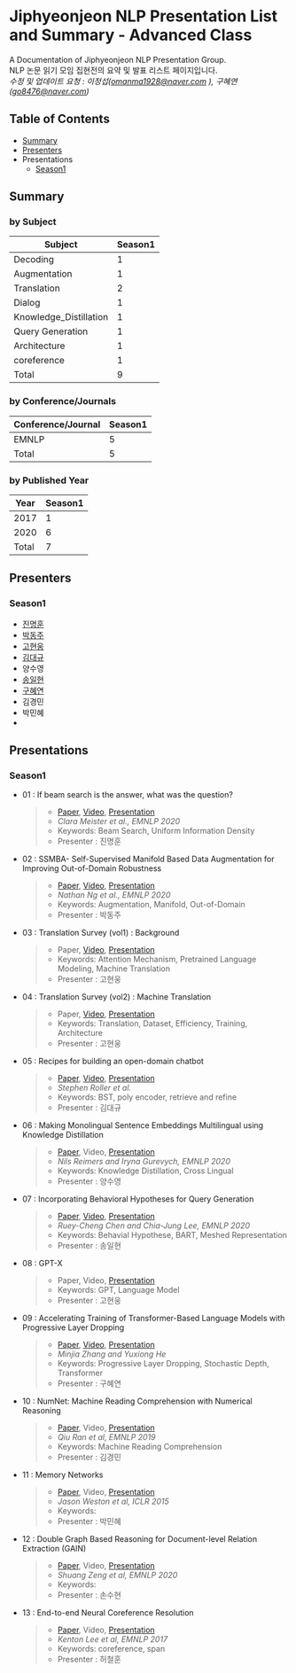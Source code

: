 # Jiphyeonjeon NLP Presentation List and Summary - Advanced Class
A Documentation of Jiphyeonjeon NLP Presentation Group.<br>
NLP 논문 읽기 모임 집현전의 요약 및 발표 리스트 페이지입니다.<br>
*수정 및 업데이트 요청 : 이정섭(omanma1928@naver.com ), 구혜연(go8476@naver.com)*

## Table of Contents
- [Summary](#Summary)
- [Presenters](#Presenters)
- Presentations<br>
  - [Season1](#Season1)

## Summary
### by Subject
| Subject | Season1 |
|---|---|
| Decoding | 1 |
| Augmentation | 1 |
| Translation | 2 |
| Dialog | 1 |
| Knowledge_Distillation | 1 |
| Query Generation | 1 |
| Architecture | 1 |
| coreference | 1 |
| Total | 9 |

### by Conference/Journals
| Conference/Journal | Season1 |
| --- | --- |
| EMNLP | 5 |
| Total | 5 |

### by Published Year
| Year | Season1 |
| --- | --- |
| 2017 | 1 |
| 2020 | 6 |
| Total | 7 |

## Presenters
### Season1
- [진명훈](https://www.youtube.com/channel/UClvgNgOJBLt3KT-nH5J24jg)
- [박동주](https://www.youtube.com/channel/UCpWzTCPf4PUNe-2WO6zc0gw)
- [고현웅](https://www.youtube.com/channel/UCixOawIqz-OrZIolJ-WDoGw)
- [김대규](https://www.youtube.com/channel/UCGa2inCnq7MKWzmIUgxSusg)
- 양수영
- [송일현](https://www.youtube.com/channel/UCjhAUlylQz81M1VHLAKEk_Q)
- [구혜연](https://www.youtube.com/channel/UCcbgGH3YwELtPNo8R6vqkBQ)
- 김경민
- 박민혜
- 
<!--
- [수영]()
-->
## Presentations
### Season1
- 01 : If beam search is the answer, what was the question?
	> - [Paper](https://www.aclweb.org/anthology/2020.emnlp-main.170/), [Video](https://youtu.be/KJClfF_nJj0), [Presentation](https://github.com/jiphyeonjeon/nlp-review/blob/main/Advanced/Season%201/presentations/Season1-01_If%20beam%20search%20is%20the%20answer%2C%20what%20was%20the%20question.pdf)
	> - *Clara Meister et al., EMNLP 2020*
	> - Keywords: Beam Search, Uniform Information Density
	> - Presenter : 진명훈

- 02 : SSMBA- Self-Supervised Manifold Based Data Augmentation for Improving Out-of-Domain Robustness
	> - [Paper](https://arxiv.org/abs/2009.10195), [Video](https://youtu.be/1IwHZ_4uPK0), [Presentation](https://github.com/jiphyeonjeon/nlp-review/blob/main/Advanced/Season%201/presentations/Season1-02_SSMBA-%20Self-Supervised%20Manifold%20Based%20Data%20Augmentation%20for%20Improving%20Out-of-Domain%20Robustness.pdf)
	> - *Nathan Ng et al., EMNLP 2020*
	> - Keywords: Augmentation, Manifold, Out-of-Domain
	> - Presenter : 박동주

- 03 : Translation Survey (vol1) : Background
	> - Paper, [Video](https://youtu.be/KQfvEg-fGMw), [Presentation](https://github.com/jiphyeonjeon/nlp-review/blob/main/Advanced/Season%201/presentations/Season1-03_Machine%20Translation%20Survey%20-%20vol1.pptx)
	> - Keywords: Attention Mechanism, Pretrained Language Modeling, Machine Translation
	> - Presenter : 고현웅
	
- 04 : Translation Survey (vol2) : Machine Translation
	> - Paper, [Video](https://youtu.be/18iH6VX-IU4), [Presentation](https://github.com/jiphyeonjeon/nlp-review/blob/main/Advanced/Season%201/presentations/Season1-04_Machine%20Translation%20Survey%20-%20vol2.pptx)
	> - Keywords: Translation, Dataset, Efficiency, Training, Architecture 
	> - Presenter : 고현웅
	
- 05 : Recipes for building an open-domain chatbot
	> - [Paper](https://arxiv.org/abs/2004.13637), [Video](https://youtu.be/lbodJgH1XGE), [Presentation](https://github.com/jiphyeonjeon/nlp-review/blob/main/Advanced/Season%201/presentations/Season1-05_Recipes%20for%20building%20an%20open-domain%20chatbot.pdf)
	> - *Stephen Roller et al.*
	> - Keywords: BST, poly encoder, retrieve and refine
	> - Presenter : 김대규

- 06 : Making Monolingual Sentence Embeddings Multilingual using Knowledge Distillation
	> - [Paper](https://arxiv.org/pdf/2004.09813.pdf), Video, [Presentation](https://github.com/jiphyeonjeon/nlp-review/blob/main/Advanced/Season%201/presentations/Season1_06_Making_Monolingual_Sentence_Embeddings_Multilingual_using_Knowledge_Distillation.pdf)
	> - *Nils Reimers and Iryna Gurevych, EMNLP 2020*
	> - Keywords: Knowledge Distillation, Cross Lingual
	> - Presenter : 양수영
	
- 07 : Incorporating Behavioral Hypotheses for Query Generation
	> - [Paper](https://www.aclweb.org/anthology/2020.emnlp-main.251.pdf), [Video](https://youtu.be/ZVDlZJ0WvWA), [Presentation](https://github.com/jiphyeonjeon/nlp-review/blob/main/Advanced/Season%201/presentations/Season1_07_Incorporating_Behavioral_Hypotheses_for_Query_Generation_ilhyeon.song.pdf)
	> - *Ruey-Cheng Chen and Chia-Jung Lee, EMNLP 2020*
	> - Keywords: Behavial Hypothese, BART, Meshed Representation
	> - Presenter : 송일현

- 08 : GPT-X
	> - Paper, Video, [Presentation](https://github.com/jiphyeonjeon/nlp-review/blob/main/Advanced/Season%201/presentations/Season1_08_GPT-X.pptx)
	> - Keywords: GPT, Language Model
	> - Presenter : 고현웅

- 09 : Accelerating Training of Transformer-Based Language Models with Progressive Layer Dropping
	> - [Paper](https://arxiv.org/abs/2010.13369), [Video](https://www.youtube.com/watch?v=mLyq5JFr-kE&t=1s), [Presentation](https://github.com/jiphyeonjeon/nlp-review/blob/main/Advanced/Season%201/presentations/Season1_09_Accelerating%20Training%20of%20Transformer-Based%20Language%20Models%20with%20Progressive%20Layer%20Dropping_%EA%B5%AC%ED%98%9C%EC%97%B0.pdf)
	> - *Minjia Zhang and Yuxiong He*
	> - Keywords: Progressive Layer Dropping, Stochastic Depth, Transformer
	> - Presenter : 구혜연

- 10 : NumNet: Machine Reading Comprehension with Numerical Reasoning
	> - [Paper](https://arxiv.org/abs/1910.06701), Video, [Presentation](https://github.com/jiphyeonjeon/nlp-review/blob/main/Advanced/Season%201/presentations/Season1_10_NumNet%20Machine%20Reading%20Comprehension%20with%20Numerical%20Reasoning.pdf)
	> - *Qiu Ran et al, EMNLP 2019*
	> - Keywords: Machine Reading Comprehension
	> - Presenter : 김경민

- 11 : Memory Networks
	> - [Paper](https://arxiv.org/abs/1410.3916), Video, [Presentation](https://github.com/jiphyeonjeon/nlp-review/blob/main/Advanced/Season%201/presentations/Season1_11_Memory%20Networks.pdf)
	> - *Jason Weston et al, ICLR 2015*
	> - Keywords: 
	> - Presenter : 박민혜

- 12 : Double Graph Based Reasoning for Document-level Relation Extraction (GAIN)
	> - [Paper](https://arxiv.org/abs/2009.13752), Video, [Presentation](https://github.com/jiphyeonjeon/nlp-review/blob/main/Advanced/Season%201/presentations/Season1_12_Double%20Graph%20Based%20Reasoning%20for%20Document-level%20Relation%20Extraction%20(GAIN).pdf)
	> - *Shuang Zeng et al, EMNLP 2020*
	> - Keywords: 
	> - Presenter : 손수현
	> 

- 13 : End-to-end Neural Coreference Resolution
	> - [Paper](https://arxiv.org/abs/1707.07045), Video, [Presentation](https://github.com/jiphyeonjeon/nlp-review/tree/main/Advanced/Season%201/presentations)
	> - *Kenton Lee et al, EMNLP 2017*
	> - Keywords: coreference, span
	> - Presenter : 허철훈

<!--
- 04 :
	> - [Paper](), [Video](), [Presentation]()
	> - 
	> - Keywords: 
	> - Presenter : 고현웅
-->

